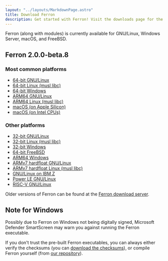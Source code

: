 ```yaml
---
layout: "../layouts/MarkdownPage.astro"
title: Download Ferron
description: Get started with Ferron! Visit the downloads page for the latest stable releases to find your perfect fit!
---
```


Ferron (along with modules) is currently available for GNU/Linux, Windows Server, macOS, and FreeBSD.

## Ferron 2.0.0-beta.8

### Most common platforms

- [64-bit GNU/Linux](https://downloads.ferronweb.org/2.0.0-beta.8/ferron-2.0.0-beta.8-x86_64-unknown-linux-gnu.zip)
- [64-bit Linux (musl libc)](https://downloads.ferronweb.org/2.0.0-beta.8/ferron-2.0.0-beta.8-x86_64-unknown-linux-musl.zip)
- [64-bit Windows](https://downloads.ferronweb.org/2.0.0-beta.8/ferron-2.0.0-beta.8-x86_64-pc-windows-msvc.zip)
- [ARM64 GNU/Linux](https://downloads.ferronweb.org/2.0.0-beta.8/ferron-2.0.0-beta.8-aarch64-unknown-linux-gnu.zip)
- [ARM64 Linux (musl libc)](https://downloads.ferronweb.org/2.0.0-beta.8/ferron-2.0.0-beta.8-aarch64-unknown-linux-musl.zip)
- [macOS (on Apple Silicon)](https://downloads.ferronweb.org/2.0.0-beta.8/ferron-2.0.0-beta.8-aarch64-apple-darwin.zip)
- [macOS (on Intel CPUs)](https://downloads.ferronweb.org/2.0.0-beta.8/ferron-2.0.0-beta.8-x86_64-apple-darwin.zip)

### Other platforms

- [32-bit GNU/Linux](https://downloads.ferronweb.org/2.0.0-beta.8/ferron-2.0.0-beta.8-i686-unknown-linux-gnu.zip)
- [32-bit Linux (musl libc)](https://downloads.ferronweb.org/2.0.0-beta.8/ferron-2.0.0-beta.8-i686-unknown-linux-musl.zip)
- [32-bit Windows](https://downloads.ferronweb.org/2.0.0-beta.8/ferron-2.0.0-beta.8-i686-pc-windows-msvc.zip)
- [64-bit FreeBSD](https://downloads.ferronweb.org/2.0.0-beta.8/ferron-2.0.0-beta.8-x86_64-unknown-freebsd.zip)
- [ARM64 Windows](https://downloads.ferronweb.org/2.0.0-beta.8/ferron-2.0.0-beta.8-aarch64-pc-windows-msvc.zip)
- [ARMv7 hardfloat GNU/Linux](https://downloads.ferronweb.org/2.0.0-beta.8/ferron-2.0.0-beta.8-armv7-unknown-linux-gnueabihf.zip)
- [ARMv7 hardfloat Linux (musl libc)](https://downloads.ferronweb.org/2.0.0-beta.8/ferron-2.0.0-beta.8-armv7-unknown-linux-musleabihf.zip)
- [GNU/Linux on IBM Z](https://downloads.ferronweb.org/2.0.0-beta.8/ferron-2.0.0-beta.8-s390x-unknown-linux-gnu.zip)
- [Power LE GNU/Linux](https://downloads.ferronweb.org/2.0.0-beta.8/ferron-2.0.0-beta.8-powerpc64le-unknown-linux-gnu.zip)
- [RISC-V GNU/Linux](https://downloads.ferronweb.org/2.0.0-beta.8/ferron-2.0.0-beta.8-riscv64gc-unknown-linux-gnu.zip)

Older versions of Ferron can be found at the [Ferron download server](https://downloads.ferronweb.org/).

## Note for Windows

Possibly due to Ferron on Windows not being digitally signed, Microsoft Defender SmartScreen may warn you against running the Ferron executable.

If you don't trust the pre-built Ferron executables, you can always either verify the checksums (you can [download the checksums](https://downloads.ferronweb.org/2.0.0-beta.8/ferron-2.0.0-beta.8.sha256sum)), or compile Ferron yourself (from [our repository](https://github.com/ferronweb/ferron)).
